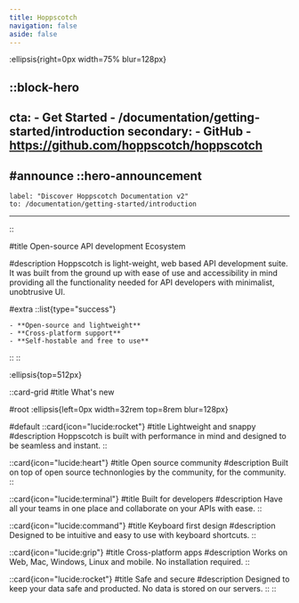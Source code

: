 ```yaml
---
title: Hoppscotch
navigation: false
aside: false
---
```


:ellipsis{right=0px width=75% blur=128px}

::block-hero
---
  cta:
    - Get Started
    - /documentation/getting-started/introduction
  secondary:
    - GitHub
    - https://github.com/hoppscotch/hoppscotch
---

#announce
  ::hero-announcement
  ---
    label: "Discover Hoppscotch Documentation v2"
    to: /documentation/getting-started/introduction
  ---
  ::

#title
Open-source API development Ecosystem

#description
Hoppscotch is light-weight, web based API development suite. It was built from the ground up with ease of use and accessibility in mind providing all the functionality needed for API developers with minimalist, unobtrusive UI.

#extra
  ::list{type="success"}

    - **Open-source and lightweight**
    - **Cross-platform support**
    - **Self-hostable and free to use**

  ::
::

:ellipsis{top=512px}

::card-grid
#title
What's new

#root
:ellipsis{left=0px width=32rem top=8rem blur=128px}

#default
  ::card{icon="lucide:rocket"}
  #title
  Lightweight and snappy
  #description
  Hoppscotch is built with performance in mind and designed to be seamless and instant.
  ::

  ::card{icon="lucide:heart"}
  #title
  Open source community
  #description
  Built on top of open source technonlogies by the community, for the community.
  ::

  ::card{icon="lucide:terminal"}
  #title
  Built for developers
  #description
  Have all your teams in one place and collaborate on your APIs with ease.
  ::

  ::card{icon="lucide:command"}
  #title
  Keyboard first design
  #description
  Designed to be intuitive and easy to use with keyboard shortcuts.
  ::

  ::card{icon="lucide:grip"}
  #title
  Cross-platform apps
  #description
  Works on Web, Mac, Windows, Linux and mobile. No installation required.
  ::

  ::card{icon="lucide:rocket"}
  #title
  Safe and secure
  #description
  Designed to keep your data safe and producted. No data is stored on our servers.
  ::
::
